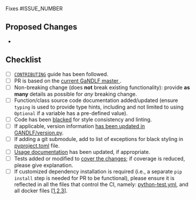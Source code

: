 <!-- Replace ISSUE_NUMBER with the issue that will be auto-linked to close after merging this PR -->
Fixes #ISSUE_NUMBER

## Proposed Changes
<!-- Bullet pointed list of changes; **PLEASE** try to keep code changes as small as possible-->
- 

## Checklist

<!-- You do not need to complete all the items by the time you submit the pull request, 
but PRs are more likely to be merged quickly if all the tasks are done. -->

<!-- Replace `[ ]` with `[x]` in all the boxes that apply.
Note that if a box is left unchecked, PR merges will take longer than usual.
-->
- [ ] [`CONTRIBUTING`](https://github.com/mlcommons/GaNDLF/blob/master/CONTRIBUTING.md) guide has been followed.
- [ ] PR is based on the [current GaNDLF master ](https://docs.github.com/en/desktop/contributing-and-collaborating-using-github-desktop/keeping-your-local-repository-in-sync-with-github/syncing-your-branch-in-github-desktop?platform=windows).
- [ ] Non-breaking change (does **not** break existing functionality): provide **as many** details as possible for _any_ breaking change.
- [ ] Function/class source code documentation added/updated (ensure `typing` is used to provide type hints, including and not limited to using `Optional` if a variable has a pre-defined value).
- [ ] Code has been [blacked](https://github.com/psf/black#usage) for style consistency and linting.
- [ ] If applicable, version information [has been updated in GANDLF/version.py](https://github.com/mlcommons/GaNDLF/blob/master/GANDLF/version.py).
- [ ] If adding a git submodule, add to list of exceptions for black styling in [pyproject.toml](https://github.com/mlcommons/GaNDLF/blob/master/pyproject.toml) file.
- [ ] [Usage documentation](https://github.com/mlcommons/GaNDLF/blob/master/docs) has been updated, if appropriate.
- [ ] Tests added or modified to [cover the changes](https://app.codecov.io/gh/mlcommons/GaNDLF); if coverage is reduced, please give explanation.
- [ ] If customized dependency installation is required (i.e., a separate `pip install` step is needed for PR to be functional), please ensure it is reflected in all the files that control the CI, namely: [python-test.yml](https://github.com/mlcommons/GaNDLF/blob/master/.github/workflows/python-test.yml), and all docker files [[1](https://github.com/mlcommons/GaNDLF/blob/master/Dockerfile-CPU),[2](https://github.com/mlcommons/GaNDLF/blob/devcontainer_build_fix/Dockerfile-CUDA11.6),[3](https://github.com/mlcommons/GaNDLF/blob/master/Dockerfile-ROCm)].
